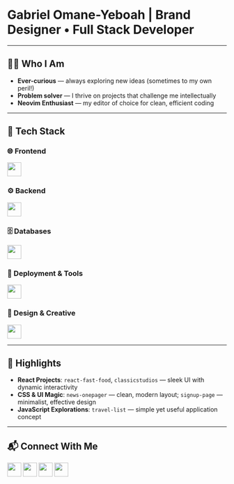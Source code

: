 # Gabriel Omane-Yeboah | **Brand Designer • Full Stack Developer**

---

## 👨‍💻 Who I Am
- **Ever-curious** — always exploring new ideas (sometimes to my own peril!)  
- **Problem solver** — I thrive on projects that challenge me intellectually  
- **Neovim Enthusiast** — my editor of choice for clean, efficient coding  

---

## 🧰 Tech Stack

### 🌐 Frontend  
<p>
  <img src="https://skillicons.dev/icons?i=html,css,js,ts,react,nextjs,redux,tailwind,vite,reactnative&perline=6" height="32" />
</p>

### ⚙️ Backend  
<p>
  <img src="https://skillicons.dev/icons?i=nodejs,express,deno,laravel&perline=4" height="32" />
</p>

### 🗄️ Databases  
<p>
  <img src="https://skillicons.dev/icons?i=mongodb,mysql,sqlite&perline=3" height="32" />
</p>

### 🚀 Deployment & Tools  
<p>
  <img src="https://skillicons.dev/icons?i=docker,git,github,vercel,netlify,postman,cloudflare,aws,digitalocean&perline=6" height="32" />
</p>

### 🎨 Design & Creative  
<p>
  <img src="https://skillicons.dev/icons?i=figma,ai,ps,pr,ae&perline=5" height="32" />
</p>

---

## 🚀 Highlights
- **React Projects**: `react-fast-food`, `classicstudios` — sleek UI with dynamic interactivity  
- **CSS & UI Magic**: `news-onepager` — clean, modern layout; `signup-page` — minimalist, effective design  
- **JavaScript Explorations**: `travel-list` — simple yet useful application concept  

---

## 📬 Connect With Me  
<p>
  <a href="https://x.com/mrhighdot"><img src="https://skillicons.dev/icons?i=twitter" height="32" /></a>
  <a href="https://www.instagram.com/mrhighdot"><img src="https://skillicons.dev/icons?i=instagram" height="32" /></a>
  <a href="https://www.tiktok.com/@mrhighdot"><img src="https://raw.githubusercontent.com/dheereshagrwal/colored-icons/main/public/icons/tiktok/tiktok.svg" height="32" /></a>
  <a href="https://www.behance.net/gabrielomane-"><img src="https://skillicons.dev/icons?i=behance" height="32" /></a>
</p>
